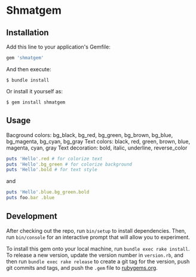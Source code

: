 # Shmatgem

## Installation

Add this line to your application's Gemfile:

```ruby
gem 'shmatgem'
```

And then execute:

    $ bundle install

Or install it yourself as:

    $ gem install shmatgem

## Usage

Bacground colors: bg_black, bg_red, bg_green, bg_brown, bg_blue, bg_magenta, bg_cyan, bg_gray
Text colors: black, red, green, brown, blue, magenta, cyan, gray
Text decoration: bold, italic, underline, reverse_color

```ruby
puts 'Hello'.red # for colorize text
puts 'Hello'.bg_green # for colorize background
puts 'Hello'.bold # for text style
```
and

```ruby
puts 'Hello'.blue.bg_green.bold
puts foo.bar .blue
```

## Development

After checking out the repo, run `bin/setup` to install dependencies. Then, run `bin/console` for an interactive prompt that will allow you to experiment.

To install this gem onto your local machine, run `bundle exec rake install`. To release a new version, update the version number in `version.rb`, and then run `bundle exec rake release` to create a git tag for the version, push git commits and tags, and push the `.gem` file to [rubygems.org](https://rubygems.org).